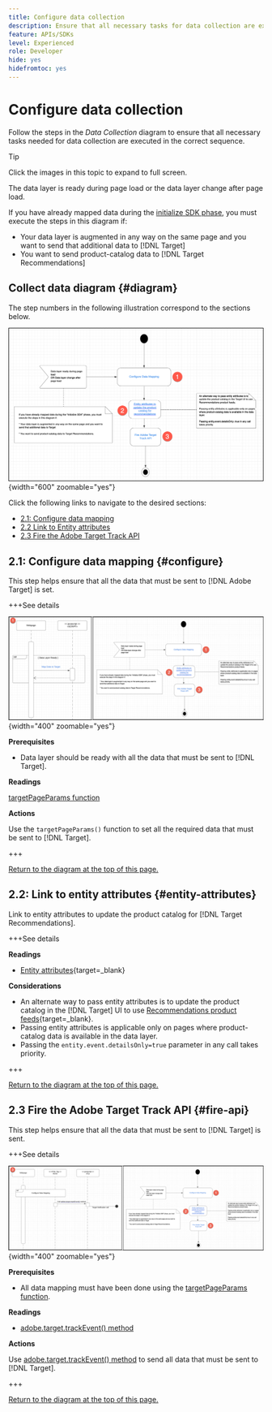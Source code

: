```yaml
---
title: Configure data collection
description: Ensure that all necessary tasks for data collection are executed in the correct sequence.
feature: APIs/SDKs
level: Experienced
role: Developer
hide: yes
hidefromtoc: yes
---
```

# Configure data collection

Follow the steps in the *Data Collection* diagram to ensure that all necessary tasks needed for data collection are executed in the correct sequence.

>[!TIP]
>
>Click the images in this topic to expand to full screen.

The data layer is ready during page load or the data layer change after page load.

If you have already mapped data during the [initialize SDK phase](/help/dev/patterns/recs-atjs/initialize-sdk.md), you must execute the steps in this diagram if:

* Your data layer is augmented in any way on the same page and you want to send that additional data to [!DNL Target]
* You want to send product-catalog data to [!DNL Target Recommendations]

## Collect data diagram {#diagram}

The step numbers in the following illustration correspond to the sections below.

![Data Collection diagram](/help/dev/patterns/recs-atjs/assets/data-collection-diagram.png){width="600" zoomable="yes"}

Click the following links to navigate to the desired sections:

* [2.1: Configure data mapping](#configure)
* [2.2 Link to Entity attributes](#entity-attributes)
* [2.3 Fire the Adobe Target Track API](#fire-api)

## 2.1: Configure data mapping {#configure}

This step helps ensure that all the data that must be sent to [!DNL Adobe Target] is set.

+++See details

![Configure data mapping diagram](/help/dev/patterns/recs-atjs/assets/configure-data-mapping-combined.png){width="400" zoomable="yes"}

**Prerequisites**

* Data layer should be ready with all the data that must be sent to [!DNL Target].

**Readings**

[targetPageParams function](/help/dev/implement/client-side/atjs/atjs-functions/targetpageparams.md)

**Actions**

Use the `targetPageParams()` function to set all the required data that must be sent to [!DNL Target].

+++

[Return to the diagram at the top of this page.](#diagram)

## 2.2: Link to entity attributes {#entity-attributes}

Link to entity attributes to update the product catalog for [!DNL Target Recommendations].

+++See details

**Readings**

* [Entity attributes](https://experienceleague.adobe.com/docs/target/using/recommendations/entities/entity-attributes.html){target=_blank}

**Considerations**

* An alternate way to pass entity attributes is to update the product catalog in the [!DNL Target] UI to use [Recommendations product feeds](https://experienceleague.adobe.com/docs/target/using/recommendations/entities/feeds.html){target=_blank}.
* Passing entity attributes is applicable only on pages where product-catalog data is available in the data layer.
* Passing the `entity.event.detailsOnly=true` parameter in any call takes priority.

+++

[Return to the diagram at the top of this page.](#diagram)

## 2.3 Fire the Adobe Target Track API {#fire-api}

This step helps ensure that all the data that must be sent to [!DNL Target] is sent.

+++See details

![Fire Adobe Target Track API diagram](/help/dev/patterns/recs-atjs/assets/fire-track-api-combined.png){width="400" zoomable="yes"}

**Prerequisites**

* All data mapping must have been done using the [targetPageParams function](/help/dev/implement/client-side/atjs/atjs-functions/targetpageparams.md).

**Readings**

* [adobe.target.trackEvent() method](/help/dev/implement/client-side/atjs/atjs-functions/adobe-target-trackevent.md)

**Actions**

Use [adobe.target.trackEvent() method](/help/dev/implement/client-side/atjs/atjs-functions/adobe-target-trackevent.md) to send all data that must be sent to [!DNL Target].

+++

[Return to the diagram at the top of this page.](#diagram)

